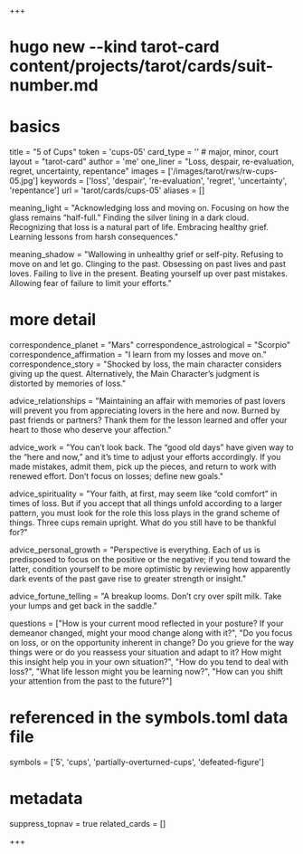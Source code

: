 +++
# hugo new --kind tarot-card content/projects/tarot/cards/suit-number.md
# basics
title     		 = "5 of Cups"
token					 = 'cups-05'
card_type			 = '' # major, minor, court
layout				 = "tarot-card"
author    		 = 'me'
one_liner 		 = "Loss, despair, re-evaluation, regret, uncertainty, repentance"
images				 = ['/images/tarot/rws/rw-cups-05.jpg']
keywords			 = ['loss', 'despair', 're-evaluation', 'regret', 'uncertainty', 'repentance']
url						 = 'tarot/cards/cups-05'
aliases				 = []

meaning_light  = "Acknowledging loss and moving on. Focusing on how the glass remains “half-full.” Finding the silver lining in a dark cloud. Recognizing that loss is a natural part of life. Embracing healthy grief. Learning lessons from harsh consequences."

meaning_shadow = "Wallowing in unhealthy grief or self-pity. Refusing to move on and let go. Clinging to the past. Obsessing on past lives and past loves. Failing to live in the present. Beating yourself up over past mistakes. Allowing fear of failure to limit your efforts."

# more detail
correspondence_planet 			= "Mars"
correspondence_astrological = "Scorpio"
correspondence_affirmation  = "I learn from my losses and move on."
correspondence_story 				= "Shocked by loss, the main character considers giving up the quest. Alternatively, the Main Character’s judgment is distorted by memories of loss."

advice_relationships 	 = "Maintaining an affair with memories of past lovers will prevent you from appreciating lovers in the here and now. Burned by past friends or partners? Thank them for the lesson learned and offer your heart to those who deserve your affection."

advice_work 					 = "You can’t look back. The “good old days” have given way to the “here and now,” and it’s time to adjust your efforts accordingly. If you made mistakes, admit them, pick up the pieces, and return to work with renewed effort. Don’t focus on losses; define new goals."

advice_spirituality 	 = "Your faith, at first, may seem like “cold comfort” in times of loss. But if you accept that all things unfold according to a larger pattern, you must look for the role this loss plays in the grand scheme of things. Three cups remain upright. What do you still have to be thankful for?"

advice_personal_growth = "Perspective is everything. Each of us is predisposed to focus on the positive or the negative; if you tend toward the latter, condition yourself to be more optimistic by reviewing how apparently dark events of the past gave rise to greater strength or insight."

advice_fortune_telling = "A breakup looms. Don’t cry over spilt milk. Take your lumps and get back in the saddle."

questions	= ["How is your current mood reflected in your posture? If your demeanor changed, might your mood change along with it?", "Do you focus on loss, or on the opportunity inherent in change? Do you grieve for the way things were or do you reassess your situation and adapt to it? How might this insight help you in your own situation?", "How do you tend to deal with loss?", "What life lesson might you be learning now?", "How can you shift your attention from the past to the future?"]

# referenced in the symbols.toml data file
symbols	  = ['5', 'cups', 'partially-overturned-cups', 'defeated-figure']

# metadata
suppress_topnav = true
related_cards 	= []

+++